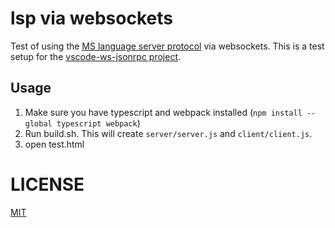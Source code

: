 # lsp via websockets

Test of using the [MS language server protocol](https://github.com/Microsoft/language-server-protocol) via websockets.  This is a test setup for the [vscode-ws-jsonrpc project](https://github.com/TypeFox/vscode-ws-jsonrpc).

## Usage

1. Make sure you have typescript and webpack installed (`npm install --global typescript webpack`)
2. Run build.sh. This will create `server/server.js` and `client/client.js`.
3. open test.html

# LICENSE

[MIT](LICENSE)
